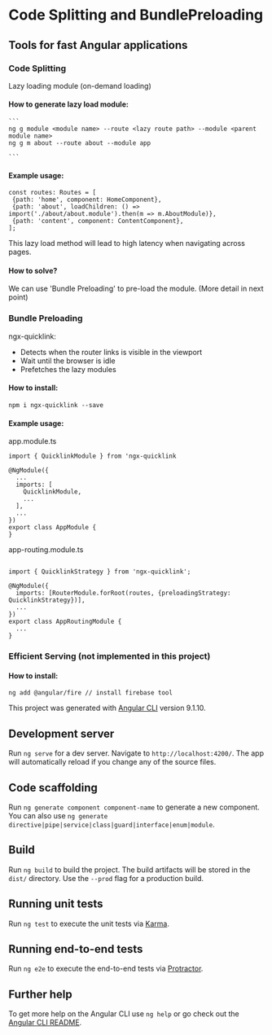 # Code Splitting and BundlePreloading

## Tools for fast Angular applications
### Code Splitting
Lazy loading module (on-demand loading)

#### How to generate lazy load module:
    ```
    ng g module <module name> --route <lazy route path> --module <parent module name>
    ng g m about --route about --module app

    ```

#### Example usage:
   ``` 
  const routes: Routes = [
    {path: 'home', component: HomeComponent},
    {path: 'about', loadChildren: () => import('./about/about.module').then(m => m.AboutModule)},
    {path: 'content', component: ContentComponent},
  ];
   ```
This lazy load method will lead to high latency when navigating across pages.
 
#### How to solve?
We can use 'Bundle Preloading' to pre-load the module. (More detail in next point)
 
### Bundle Preloading
ngx-quicklink:
 - Detects when the router links is visible in the viewport
 - Wait until the browser is idle
 - Prefetches the lazy modules

#### How to install:
```
npm i ngx-quicklink --save
```

#### Example usage:
app.module.ts
``` 
import { QuicklinkModule } from 'ngx-quicklink

@NgModule({
  ...
  imports: [
    QuicklinkModule,
    ...
  ],
  ...
})
export class AppModule {
}
```

app-routing.module.ts
``` 

import { QuicklinkStrategy } from 'ngx-quicklink';

@NgModule({
  imports: [RouterModule.forRoot(routes, {preloadingStrategy: QuicklinkStrategy})],
  ...
})
export class AppRoutingModule {
  ...
}

```

### Efficient Serving (not implemented in this project)

#### How to install:
```
ng add @angular/fire // install firebase tool
```


This project was generated with [Angular CLI](https://github.com/angular/angular-cli) version 9.1.10.

## Development server

Run `ng serve` for a dev server. Navigate to `http://localhost:4200/`. The app will automatically reload if you change any of the source files.

## Code scaffolding

Run `ng generate component component-name` to generate a new component. You can also use `ng generate directive|pipe|service|class|guard|interface|enum|module`.

## Build

Run `ng build` to build the project. The build artifacts will be stored in the `dist/` directory. Use the `--prod` flag for a production build.

## Running unit tests

Run `ng test` to execute the unit tests via [Karma](https://karma-runner.github.io).

## Running end-to-end tests

Run `ng e2e` to execute the end-to-end tests via [Protractor](http://www.protractortest.org/).

## Further help

To get more help on the Angular CLI use `ng help` or go check out the [Angular CLI README](https://github.com/angular/angular-cli/blob/master/README.md).
